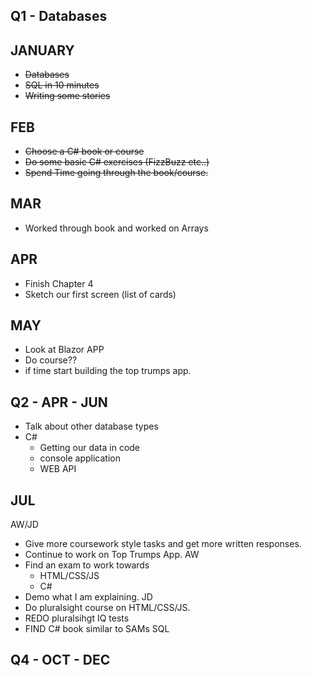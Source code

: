 ## Q1 - Databases

## JANUARY

- ~~Databases~~
- ~~SQL in 10 minutes~~
- ~~Writing some stories~~

## FEB

- ~~Choose a C# book or course~~
- ~~Do some basic C# exercises (FizzBuzz etc..)~~
- ~~Spend Time going through the book/course.~~

## MAR

- Worked through book and worked on Arrays

## APR

- Finish Chapter 4
- Sketch our first screen (list of cards)

## MAY

- Look at Blazor APP
- Do course??
- if time start building the top trumps app.

## Q2 - APR - JUN

- Talk about other database types
- C#
  - Getting our data in code
  - console application
  - WEB API

## JUL

AW/JD 
  - Give more coursework style tasks and get more written responses.
  - Continue to work on Top Trumps App.
AW 
  - Find an exam to work towards
    - HTML/CSS/JS
    - C#
  - Demo what I am explaining.
JD 
  - Do pluralsight course on HTML/CSS/JS.
  - REDO pluralsihgt IQ tests
  - FIND C# book similar to SAMs SQL








## Q4 - OCT - DEC



